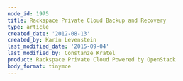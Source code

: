 ```yaml
---
node_id: 1975
title: Rackspace Private Cloud Backup and Recovery
type: article
created_date: '2012-08-13'
created_by: Karin Levenstein
last_modified_date: '2015-09-04'
last_modified_by: Constanze Kratel
product: Rackspace Private Cloud Powered by OpenStack
body_format: tinymce
---
```





